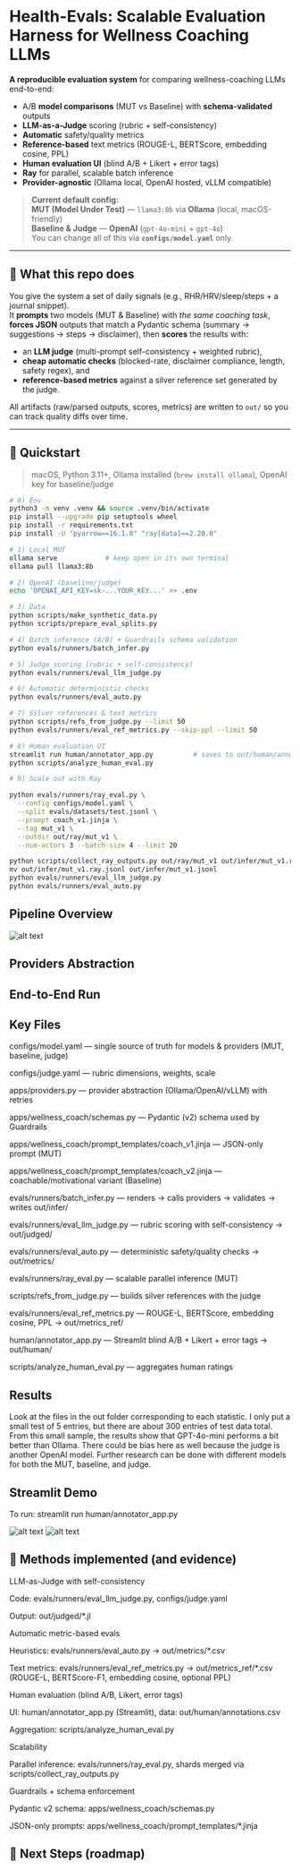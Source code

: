 # Health-Evals: Scalable Evaluation Harness for Wellness Coaching LLMs

**A reproducible evaluation system** for comparing wellness-coaching LLMs end-to-end:
- A/B **model comparisons** (MUT vs Baseline) with **schema-validated** outputs
- **LLM-as-a-Judge** scoring (rubric + self-consistency)
- **Automatic** safety/quality metrics
- **Reference-based** text metrics (ROUGE-L, BERTScore, embedding cosine, PPL)
- **Human evaluation UI** (blind A/B + Likert + error tags)
- **Ray** for parallel, scalable batch inference
- **Provider-agnostic** (Ollama local, OpenAI hosted, vLLM compatible)

> **Current default config:**  
> **MUT (Model Under Test)** — `llama3:8b` via **Ollama** (local, macOS-friendly)  
> **Baseline & Judge** — **OpenAI** (`gpt-4o-mini` + `gpt-4o`)  
> You can change all of this via **`configs/model.yaml`** only.

---

## 🔎 What this repo does

You give the system a set of daily signals (e.g., RHR/HRV/sleep/steps + a journal snippet).  
It **prompts** two models (MUT & Baseline) with *the same coaching task*, **forces JSON** outputs that match a Pydantic schema (summary → suggestions → steps → disclaimer), then **scores** the results with:
- an **LLM judge** (multi-prompt self-consistency + weighted rubric),
- **cheap automatic checks** (blocked-rate, disclaimer compliance, length, safety regex), and
- **reference-based metrics** against a silver reference set generated by the judge.

All artifacts (raw/parsed outputs, scores, metrics) are written to `out/` so you can track quality diffs over time.

---

## 🧭 Quickstart

> macOS, Python 3.11+, Ollama installed (`brew install ollama`), OpenAI key for baseline/judge

```bash
# 0) Env
python3 -m venv .venv && source .venv/bin/activate
pip install --upgrade pip setuptools wheel
pip install -r requirements.txt
pip install -U "pyarrow==16.1.0" "ray[data]==2.20.0"

# 1) Local MUT
ollama serve            # keep open in its own terminal
ollama pull llama3:8b

# 2) OpenAI (baseline/judge)
echo 'OPENAI_API_KEY=sk-...YOUR_KEY...' >> .env

# 3) Data
python scripts/make_synthetic_data.py
python scripts/prepare_eval_splits.py

# 4) Batch inference (A/B) + Guardrails schema validation
python evals/runners/batch_infer.py

# 5) Judge scoring (rubric + self-consistency)
python evals/runners/eval_llm_judge.py

# 6) Automatic deterministic checks
python evals/runners/eval_auto.py

# 7) Silver references & text metrics
python scripts/refs_from_judge.py --limit 50
python evals/runners/eval_ref_metrics.py --skip-ppl --limit 50

# 8) Human evaluation UI
streamlit run human/annotator_app.py          # saves to out/human/annotations.csv
python scripts/analyze_human_eval.py

# 9) Scale out with Ray

python evals/runners/ray_eval.py \
  --config configs/model.yaml \
  --split evals/datasets/test.jsonl \
  --prompt coach_v1.jinja \
  --tag mut_v1 \
  --outdir out/ray/mut_v1 \
  --num-actors 3 --batch-size 4 --limit 20

python scripts/collect_ray_outputs.py out/ray/mut_v1 out/infer/mut_v1.ray.jsonl
mv out/infer/mut_v1.ray.jsonl out/infer/mut_v1.jsonl
python evals/runners/eval_llm_judge.py
python evals/runners/eval_auto.py
```

## Pipeline Overview

![alt text](https://github.com/mohandasnj/health-evals/blob/main/img/pipeline.png)

## Providers Abstraction

## End-to-End Run

## Key Files

configs/model.yaml — single source of truth for models & providers (MUT, baseline, judge)

configs/judge.yaml — rubric dimensions, weights, scale

apps/providers.py — provider abstraction (Ollama/OpenAI/vLLM) with retries

apps/wellness_coach/schemas.py — Pydantic (v2) schema used by Guardrails

apps/wellness_coach/prompt_templates/coach_v1.jinja — JSON-only prompt (MUT)

apps/wellness_coach/prompt_templates/coach_v2.jinja — coachable/motivational variant (Baseline)

evals/runners/batch_infer.py — renders → calls providers → validates → writes out/infer/

evals/runners/eval_llm_judge.py — rubric scoring with self-consistency → out/judged/

evals/runners/eval_auto.py — deterministic safety/quality checks → out/metrics/

evals/runners/ray_eval.py — scalable parallel inference (MUT)

scripts/refs_from_judge.py — builds silver references with the judge

evals/runners/eval_ref_metrics.py — ROUGE-L, BERTScore, embedding cosine, PPL → out/metrics_ref/

human/annotator_app.py — Streamlit blind A/B + Likert + error tags → out/human/

scripts/analyze_human_eval.py — aggregates human ratings

## Results

Look at the files in the out folder corresponding to each statistic. I only put a small test of 5 entries, but there are about 300 entries of test data total. From this small sample, the results show that GPT-4o-mini performs a bit better than Ollama. There could be bias here as well because the judge is another OpenAI model. Further research can be done with different models for both the MUT, baseline, and judge. 

## Streamlit Demo

To run: streamlit run human/annotator_app.py

![alt text](https://github.com/mohandasnj/health-evals/blob/main/img/streamlit1.png)
![alt text](https://github.com/mohandasnj/health-evals/blob/main/img/streamlit2.png)

## 🧠 Methods implemented (and evidence)

LLM-as-Judge with self-consistency

  Code: evals/runners/eval_llm_judge.py, configs/judge.yaml
  
  Output: out/judged/*.jl
  
Automatic metric-based evals
  
  Heuristics: evals/runners/eval_auto.py → out/metrics/*.csv

  Text metrics: evals/runners/eval_ref_metrics.py → out/metrics_ref/*.csv
  (ROUGE-L, BERTScore-F1, embedding cosine, optional PPL)

Human evaluation (blind A/B, Likert, error tags)
  
  UI: human/annotator_app.py (Streamlit), data: out/human/annotations.csv

  Aggregation: scripts/analyze_human_eval.py

Scalability

  Parallel inference: evals/runners/ray_eval.py, shards merged via scripts/collect_ray_outputs.py

Guardrails + schema enforcement

  Pydantic v2 schema: apps/wellness_coach/schemas.py

  JSON-only prompts: apps/wellness_coach/prompt_templates/*.jinja

## 🧭 Next Steps (roadmap)


